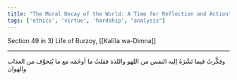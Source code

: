 ```yaml
---
title: "The Moral Decay of the World: A Time for Reflection and Action"
tags: ['ethics', 'virtue', 'hardship', "analysis"]
---
```


 Section 49 in 3) Life of Burzoy, [[Kalīla wa-Dimna]]

---
وفكَّرتُ فيما تَشْرَهُ إليه النفس من اللهو واللذة فقلتُ ما أوخَمَه مع ما يُتخوَّف من العذاب والهوان
